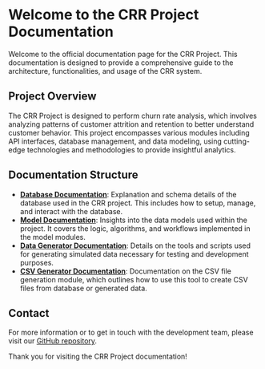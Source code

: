 # Welcome to the CRR Project Documentation

Welcome to the official documentation page for the CRR Project. This documentation is designed to provide a comprehensive guide to the architecture, functionalities, and usage of the CRR system.

## Project Overview

The CRR Project is designed to perform churn rate analysis, which involves analyzing patterns of customer attrition and retention to better understand customer behavior. This project encompasses various modules including API interfaces, database management, and data modeling, using cutting-edge technologies and methodologies to provide insightful analytics.

## Documentation Structure

- [**Database Documentation**](db.md): Explanation and schema details of the database used in the CRR project. This includes how to setup, manage, and interact with the database.
- [**Model Documentation**](model.md): Insights into the data models used within the project. It covers the logic, algorithms, and workflows implemented in the model modules.
- [**Data Generator Documentation**](generator.md): Details on the tools and scripts used for generating simulated data necessary for testing and development purposes.
- [**CSV Generator Documentation**](GenerateCsv.md): Documentation on the CSV file generation module, which outlines how to use this tool to create CSV files from database or generated data.

## Contact

For more information or to get in touch with the development team, please visit our [GitHub repository](https://github.com/areg-hovakimyan/CRR).

Thank you for visiting the CRR Project documentation!
